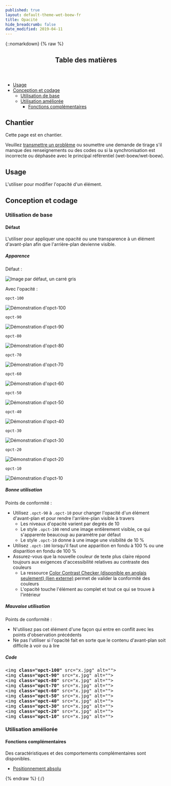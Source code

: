 ```yaml
---
published: true
layout: default-theme-wet-boew-fr
title: Opacité
hide_breadcrumb: false
date_modified: 2019-04-11
---
```

{::nomarkdown}
{% raw %}
  <span class="wb-prettify all-pre"></span>
  <div class="row">
    <nav role="navigation" class="col-md-8">
      <div class="panel panel-default">
        <header class="panel-heading">
          <h2 class="panel-title">Table des matières</h2>
        </header>
        <div class="panel-body">
          <ul>
            <li><a href="#purpose">Usage</a></li>
            <li><a href="#design">Conception et codage</a>
              <ul>
                <li><a href="#basic">Utilisation de base</a> </li>
                <li><a href="#enhanced">Utilisation améliorée</a>
                  <ul>
                    <li><a href="#addon">Fonctions complémentaires</a> </li>
                  </ul>
                </li>
              </ul>
            </li>
          </ul>
        </div>
      </div>
    </nav>
    <section class="col-md-4">
      <div class="panel panel-warning">
        <div class="panel-body">
          <h2 class="mrgn-tp-0 h4 text-warning"><span class="fa fa-exclamation-triangle"></span> Chantier</h2>
          <p>Cette page est en chantier.</p>
          <p>Veuillez <a href="https://github.com/wet-boew/wet-boew-styleguide/issues/new">transmettre un problème</a> ou soumettre une demande de tirage s'il manque des renseignements ou des codes ou si la synchronisation est incorrecte ou déphasée avec le principal référentiel (wet-boew/wet-boew).</p>
        </div>
      </div>
    </section>
  </div>
  <h2 id="purpose"><span class="fa-stack"><span class="fa fa-circle fa-stack-2x"></span><span class="fa fa-info fa-stack-1x fa-inverse"></span></span> Usage</h2>
  <p>L'utiliser pour modifier l'opacité d'un élément. </p>
  <h2 id="design"><span class="fa-stack"><span class="fa fa-circle fa-stack-2x"></span><span class="fa fa-paint-brush fa-stack-1x fa-inverse"></span></span> Conception et codage</h2>
  <h3 id="basic">Utilisation de base</h3>
  <h4 id="default"><span class="fa-stack"><span class="fa fa-circle fa-stack-2x"></span><span class="fas fa-cogs fa-stack-1x fa-inverse"></span></span> Défaut</h4>
  <p>L'utiliser pour appliquer une opacité ou une transparence à un élément d'avant-plan afin que l'arrière-plan devienne visible.</p>
  <div class="row">
    <div class="col-md-4">
      <div class="panel panel-default">
        <div class="panel-body">
          <h5 class="mrgn-tp-0">Apparence</h5>
          <p>Défaut :</p>
          <div class="row mrgn-bttm-md">
            <div class="col-sm-4"><img class="img-responsive" src="http://placehold.it/140x140" alt="Image par défaut, un carré gris"></div>
          </div>
          <p>Avec l'opacité :</p>
          <div class="row">
            <div class="col-sm-4"><p class="mrgn-bttm-sm"><code>opct-100</code></p><img class="opct-100 img-responsive mrgn-bttm-md" src="http://placehold.it/140x140" alt="Démonstration d'opct-100"></div>
            <div class="col-sm-4"><p class="mrgn-bttm-sm"><code>opct-90</code></p><img class="opct-90 img-responsive mrgn-bttm-md" src="http://placehold.it/140x140" alt="Démonstration d'opct-90"></div>
            <div class="col-sm-4"><p class="mrgn-bttm-sm"><code>opct-80</code></p><img class="opct-80 img-responsive mrgn-bttm-md" src="http://placehold.it/140x140" alt="Démonstration d'opct-80"></div>
            <div class="col-sm-4"><p class="mrgn-bttm-sm"><code>opct-70</code></p>
              <img class="opct-70 img-responsive mrgn-bttm-md" src="http://placehold.it/140x140" alt="Démonstration d'opct-70"></div>
            <div class="col-sm-4"><p class="mrgn-bttm-sm"><code>opct-60</code></p><img class="opct-60 img-responsive mrgn-bttm-md" src="http://placehold.it/140x140" alt="Démonstration d'opct-60"></div>
            <div class="col-sm-4"><p class="mrgn-bttm-sm"><code>opct-50</code></p><img class="opct-50 img-responsive mrgn-bttm-md" src="http://placehold.it/140x140" alt="Démonstration d'opct-50"></div>
            <div class="col-sm-4"><p class="mrgn-bttm-sm"><code>opct-40</code></p><img class="opct-40 img-responsive mrgn-bttm-md" src="http://placehold.it/140x140" alt="Démonstration d'opct-40"></div>
            <div class="col-sm-4"><p class="mrgn-bttm-sm"><code>opct-30</code></p><img class="opct-30 img-responsive mrgn-bttm-md" src="http://placehold.it/140x140" alt="Démonstration d'opct-30"></div>
            <div class="col-sm-4"><p class="mrgn-bttm-sm"><code>opct-20</code></p><img class="opct-20 img-responsive mrgn-bttm-md" src="http://placehold.it/140x140" alt="Démonstration d'opct-20"></div>
            <div class="col-sm-4"><p class="mrgn-bttm-sm"><code>opct-10</code></p><img class="opct-10 img-responsive mrgn-bttm-md" src="http://placehold.it/140x140" alt="Démonstration d'opct-10"></div>
          </div>
        </div>
      </div>
    </div>
    <div class="col-md-4">
      <h5 class="mrgn-tp-0 text-success"><span class="glyphicon glyphicon-ok-circle"></span> Bonne utilisation</h5>
      <p><span class="nowrap">Points de conformité&nbsp;:</span></p>
      <ul>
        <li>Utilisez <code>.opct-90</code> à <code>.opct-10</code> pour changer l'opacité d'un élément d'avant-plan et pour rendre l'arrière-plan visible à travers
              <ul>
            <li>Les niveaux d'opacité varient par degrés de 10</li>
            <li>Le style <code>.opct-100</code> rend une image entièrement visible, ce qui s'apparente beaucoup au paramètre par défaut</li>
            <li>Le style <code>.opct-10</code> donne à une image une visibilité de 10 %</li>
          </ul>
        </li>
        <li>Utilisez <code>.opct-100</code> lorsqu'il faut une apparition en fondu à 100 % ou une disparition en fondu de 100 %</li>
        <li>Assurez-vous que la nouvelle couleur de texte plus claire répond toujours aux exigences d'accessibilité relatives au contraste des couleurs
              <ul>
            <li>La ressource <a href="http://webaim.org/resources/contrastchecker/" rel="external">Color Contrast Checker (disponible en anglais seulement) <span  class="wb-inv"> (lien externe)</span></a> permet de valider la conformité des couleurs</li>
            <li>L'opacité touche l'élément au complet et tout ce qui se trouve à l'intérieur</li>
          </ul>
        </li>
      </ul>
      <h5 class="mrgn-tp-0 text-danger"><span class="glyphicon glyphicon-remove-circle"></span> Mauvaise utilisation</h5>
      <p><span class="nowrap">Points de conformité&nbsp;:</span></p>
      <ul>
        <li>N'utilisez pas cet élément d'une façon qui entre en conflit avec <span class="nowrap">les points</span>  d'observation  <span class="nowrap">précédents</span></li>
        <li>Ne pas l'utiliser si l'opacité fait en sorte que le contenu d'avant-plan soit difficile à voir ou à lire</li>
      </ul>
    </div>
    <div class="col-md-4">
      <h5 class="mrgn-tp-0">Code</h5>
      <pre>&lt;img <strong>class=&quot;opct-100&quot;</strong> src=&quot;x.jpg&quot; alt=&quot;&quot;&gt;
&lt;img <strong>class=&quot;opct-90&quot;</strong> src=&quot;x.jpg&quot; alt=&quot;&quot;&gt;
&lt;img <strong>class=&quot;opct-80&quot;</strong> src=&quot;x.jpg&quot; alt=&quot;&quot;&gt;
&lt;img <strong>class=&quot;opct-70&quot;</strong> src=&quot;x.jpg&quot; alt=&quot;&quot;&gt;
&lt;img <strong>class=&quot;opct-60&quot;</strong> src=&quot;x.jpg&quot; alt=&quot;&quot;&gt;
&lt;img <strong>class=&quot;opct-50&quot;</strong> src=&quot;x.jpg&quot; alt=&quot;&quot;&gt;
&lt;img <strong>class=&quot;opct-40&quot;</strong> src=&quot;x.jpg&quot; alt=&quot;&quot;&gt;
&lt;img <strong>class=&quot;opct-30&quot;</strong> src=&quot;x.jpg&quot; alt=&quot;&quot;&gt;
&lt;img <strong>class=&quot;opct-20&quot;</strong> src=&quot;x.jpg&quot; alt=&quot;&quot;&gt;
&lt;img <strong>class=&quot;opct-10&quot; </strong>src=&quot;x.jpg&quot; alt=&quot;&quot;&gt;</pre>
    </div>
  </div>
  <h3 id="enhanced">Utilisation améliorée</h3>
  <h4 id="addon"><span class="fa-stack"><span class="fa fa-circle fa-stack-2x"></span><span class="fa fa-stack-1x fa-plus fa-inverse"></span></span> Fonctions complémentaires</h4>
  <p>Des caractéristiques et des comportements complémentaires sont disponibles.</p>
  <ul class="list-inline lst-spcd">
    <li><a class="btn btn-default" href="position-fr.html">Positionnement absolu</a></li>
  </ul>
{% endraw %}
{:/}
